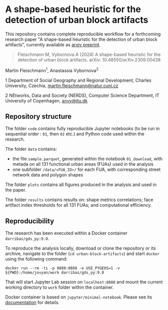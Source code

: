 # A shape-based heuristic for the detection of urban block artifacts

This repository contains complete reproducible workflow for a forthcoming research paper "A shape-based heuristic for the detection of urban block artifacts", currently available as [arxiv preprint](https://arxiv.org/abs/2309.00438). 

> Fleischmann M, Vybornova A (2024) A shape-based heuristic for the detection of urban block artifacts. arXiv: 10.48550/arXiv.2309.00438

Martin Fleischmann<sup>1</sup>, Anastassia Vybornova<sup>2</sup>

1 Department of Social Geography and Regional Development, Charles University, Czechia, martin.fleischmann@natur.cuni.cz

2 NEtworks, Data and Society (NERDS), Computer Science Department, IT University of Copenhagen, anvy@itu.dk

## Repository structure

The folder `code` contains fully reproducible Jupyter notebooks (to be run in sequential order : `01`, then `02` etc.) and Python code used within the research.

The folder `data` contains:
* the file `sample.parquet`, generated within the notebook `01_download`, with metada on all 131 functional urban areas (FUAs) used in the analysis
* one subfolder `/data/<FUA_ID>/` for each FUA, with corresponding street network data and polygon shapes

The folder `plots` contains all figures produced in the analysis and used in the paper.

The folder `results` contains results on: shape metrics correlations; face artifact index thresholds for all 131 FUAs; and computational efficiency.

## Reproducibility

The research has been executed within a Docker container `darribas/gds_py:9.0`.

To reproduce the analysis locally, download or clone the repository or its archive, navigate to the folder (`cd urban-block-artifacts`) and start `docker` using the following command:

```
docker run --rm -ti -p 8888:8888 -e USE_PYGEOS=1 -v ${PWD}:/home/jovyan/work darribas/gds_py:9.0
```

That will start Jupyter Lab session on `localhost:8888` and mount the current working directory to `work` folder within the container.

Docker container is based on `jupyter/minimal-notebook`. Please see its [documentation](https://jupyter-docker-stacks.readthedocs.io/en/latest/using/selecting.html#jupyter-minimal-notebook) for details.
